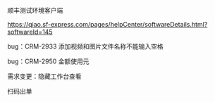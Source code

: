 顺丰测试环境客户端

https://qiao.sf-express.com/pages/helpCenter/softwareDetails.html?softwareId=145





bug：CRM-2933 添加视频和图片文件名称不能输入空格

bug：CRM-2950 金额使用元

需求变更：隐藏工作台查看



扫码出单 





























